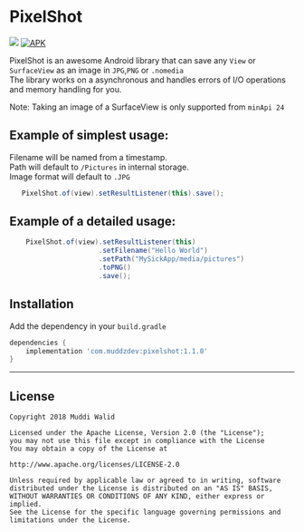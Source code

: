 # PixelShot
[![](https://img.shields.io/badge/API-19%2B-brightgreen.svg?style=flat)](https://android-arsenal.com/api?level=19)
[![APK](https://img.shields.io/badge/Download-Demo-brightgreen.svg)](https://github.com/Muddz/PixelShot/raw/master/demo.apk)

PixelShot is an awesome Android library that can save any `View` or `SurfaceView` as an image in `JPG`,`PNG` or `.nomedia`  
The library works on a asynchronous and handles errors of I/O operations and memory handling for you. 

Note: Taking an image of a SurfaceView is only supported from `minApi 24`

## Example of simplest usage:

Filename will be named from a timestamp.   
Path will default to `/Pictures` in internal storage.   
Image format will default to `.JPG`

```java
   PixelShot.of(view).setResultListener(this).save();
```

## Example of a detailed usage:
```java
    PixelShot.of(view).setResultListener(this)
                      .setFilename("Hello World")
                      .setPath("MySickApp/media/pictures")
                      .toPNG()
                      .save();
```

## Installation

Add the dependency in your `build.gradle`
```groovy
dependencies {
    implementation 'com.muddzdev:pixelshot:1.1.0'  
}
```
 ----

## License

    Copyright 2018 Muddi Walid

    Licensed under the Apache License, Version 2.0 (the "License");
    you may not use this file except in compliance with the License
    You may obtain a copy of the License at

    http://www.apache.org/licenses/LICENSE-2.0

    Unless required by applicable law or agreed to in writing, software
    distributed under the License is distributed on an "AS IS" BASIS,
    WITHOUT WARRANTIES OR CONDITIONS OF ANY KIND, either express or implied.
    See the License for the specific language governing permissions and
    limitations under the License.
